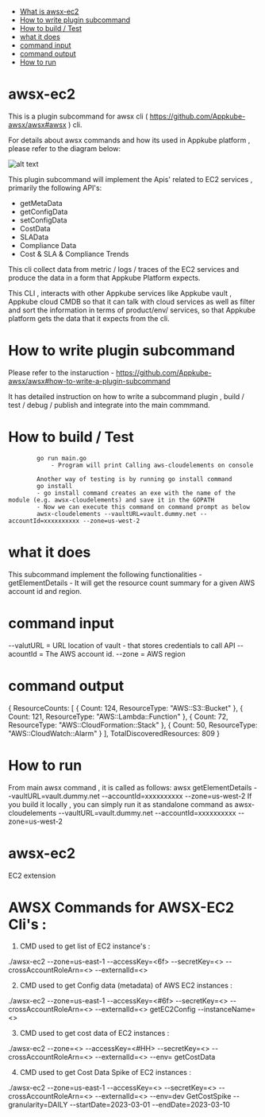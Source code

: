 - [What is awsx-ec2](#awsx-ec2)
- [How to write plugin subcommand](#how-to-write-plugin-subcommand)
- [How to build / Test](#how-to-build--test)
- [what it does ](#what-it-does)
- [command input](#command-input)
- [command output](#command-output)
- [How to run ](#how-to-run)

# awsx-ec2
This is a plugin subcommand for awsx cli ( https://github.com/Appkube-awsx/awsx#awsx ) cli.

For details about awsx commands and how its used in Appkube platform , please refer to the diagram below:

![alt text](https://raw.githubusercontent.com/AppkubeCloud/appkube-architectures/main/LayeredArchitecture-phase2.svg)

This plugin subcommand will implement the Apis' related to EC2 services , primarily the following API's:

- getMetaData
- getConfigData
- setConfigData 
- CostData
- SLAData
- Compliance Data   
- Cost & SLA & Compliance Trends

This cli collect data from metric / logs / traces of the EC2 services and produce the data in a form that Appkube Platform expects.

This CLI , interacts with other Appkube services like Appkube vault , Appkube cloud CMDB so that it can talk with cloud services as 
well as filter and sort the information in terms of product/env/ services, so that Appkube platform gets the data that it expects from the cli.

# How to write plugin subcommand 
Please refer to the instaruction -
https://github.com/Appkube-awsx/awsx#how-to-write-a-plugin-subcommand

It has detailed instruction on how to write a subcommand plugin , build / test / debug  / publish and integrate into the main commmand.

# How to build / Test
            go run main.go
                - Program will print Calling aws-cloudelements on console 

            Another way of testing is by running go install command
            go install
            - go install command creates an exe with the name of the module (e.g. awsx-cloudelements) and save it in the GOPATH
            - Now we can execute this command on command prompt as below
            awsx-cloudelements --vaultURL=vault.dummy.net --accountId=xxxxxxxxxx --zone=us-west-2

# what it does 
This subcommand implement the following functionalities -
   getElementDetails - It  will get the resource count summary for a given AWS account id and region.

# command input
  --valutURL = URL location of vault - that stores credentials to call API
  --acountId = The AWS account id.
  --zone = AWS region
#  command output
{
        ResourceCounts: [
            {
                Count: 124,
                ResourceType: "AWS::S3::Bucket"
            },
            {
                Count: 121,
                ResourceType: "AWS::Lambda::Function"
            },
            {
                Count: 72,
                ResourceType: "AWS::CloudFormation::Stack"
            },
            {
                Count: 50,
                ResourceType: "AWS::CloudWatch::Alarm"
            }
        ],
        TotalDiscoveredResources: 809
}

# How to run 
  From main awsx command , it is called as follows:
  awsx getElementDetails  --vaultURL=vault.dummy.net --accountId=xxxxxxxxxx --zone=us-west-2
  If you build it locally , you can simply run it as standalone command as 
  awsx-cloudelements --vaultURL=vault.dummy.net --accountId=xxxxxxxxxx --zone=us-west-2






# awsx-ec2
EC2 extension

# AWSX Commands for AWSX-EC2 Cli's :

1. CMD used to get list of EC2 instance's :

./awsx-ec2 --zone=us-east-1 --accessKey=<6f> --secretKey=<> --crossAccountRoleArn=<>  --externalId=<>

2. CMD used to get Config data (metadata) of AWS EC2 instances :

./awsx-ec2 --zone=us-east-1 --accessKey=<#6f> --secretKey=<> --crossAccountRoleArn=<>  --externalId=<> getEC2Config --instanceName=<>

3. CMD used to get cost data of EC2 instances : 

 ./awsx-ec2 --zone=<> --accessKey=<#HH> --secretKey=<> --crossAccountRoleArn=<>  --externalId=<>  --env=<dev>  getCostData

4. CMD used to get Cost Data Spike of EC2 instances :

 ./awsx-ec2 --zone=us-east-1 --accessKey=<> --secretKey=<> --crossAccountRoleArn=<>  --externalId=<>  --env=dev GetCostSpike --granularity=DAILY --startDate=2023-03-01 --endDate=2023-03-10

